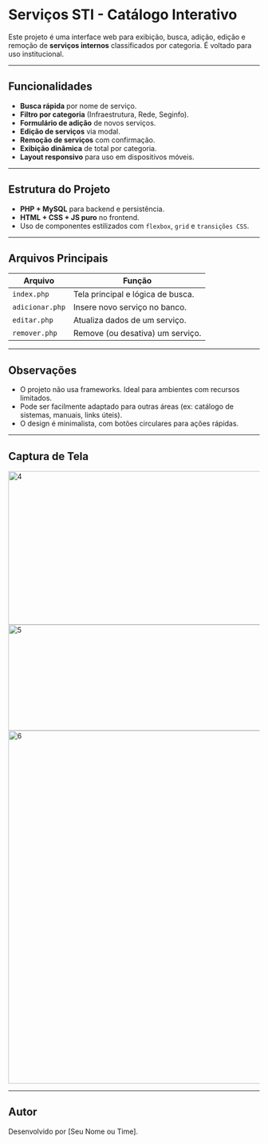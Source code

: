 #  Serviços STI - Catálogo Interativo

Este projeto é uma interface web para exibição, busca, adição, edição e remoção de **serviços internos** classificados por categoria. É voltado para uso institucional.

---

##  Funcionalidades

-  **Busca rápida** por nome de serviço.
-  **Filtro por categoria** (Infraestrutura, Rede, Seginfo).
-  **Formulário de adição** de novos serviços.
-  **Edição de serviços** via modal.
-  **Remoção de serviços** com confirmação.
-  **Exibição dinâmica** de total por categoria.
-  **Layout responsivo** para uso em dispositivos móveis.

---

##  Estrutura do Projeto

- **PHP + MySQL** para backend e persistência.
- **HTML + CSS + JS puro** no frontend.
- Uso de componentes estilizados com `flexbox`, `grid` e `transições CSS`.

---

##  Arquivos Principais

| Arquivo         | Função                             |
|-----------------|-------------------------------------|
| `index.php`     | Tela principal e lógica de busca.   |
| `adicionar.php` | Insere novo serviço no banco.       |
| `editar.php`    | Atualiza dados de um serviço.       |
| `remover.php`   | Remove (ou desativa) um serviço.    |

---

##  Observações

- O projeto não usa frameworks. Ideal para ambientes com recursos limitados.
- Pode ser facilmente adaptado para outras áreas (ex: catálogo de sistemas, manuais, links úteis).
- O design é minimalista, com botões circulares para ações rápidas.

---

##  Captura de Tela
<img width="1093" height="307" alt="4" src="https://github.com/user-attachments/assets/1628a57f-abaa-4a35-8c8d-952927f260f3" />
<img width="1071" height="212" alt="5" src="https://github.com/user-attachments/assets/4107338c-6208-4ba1-8a37-3b45d71b1d07" />
<img width="588" height="706" alt="6" src="https://github.com/user-attachments/assets/3bbfa49a-f4db-46ac-bbbf-3c7574cc11a2" />

---

##  Autor

Desenvolvido por [Seu Nome ou Time].
